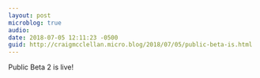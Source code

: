 ```yaml
---
layout: post
microblog: true
audio: 
date: 2018-07-05 12:11:23 -0500
guid: http://craigmcclellan.micro.blog/2018/07/05/public-beta-is.html
---
```

Public Beta 2 is live!
